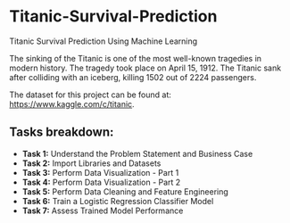 # Titanic-Survival-Prediction
Titanic Survival Prediction Using Machine Learning

The sinking of the Titanic is one of the most well-known tragedies in modern history. The tragedy took place on April 15, 1912. The Titanic sank after colliding with an iceberg, killing 1502 out of 2224 passengers. 

The dataset for this project can be found at: https://www.kaggle.com/c/titanic.

## Tasks breakdown:
- __Task 1:__ Understand the Problem Statement and Business Case
- __Task 2:__ Import Libraries and Datasets
- __Task 3:__ Perform Data Visualization - Part 1
- __Task 4:__ Perform Data Visualization - Part 2
- __Task 5:__ Perform Data Cleaning and Feature Engineering
- __Task 6:__ Train a Logistic Regression Classifier Model
- __Task 7:__ Assess Trained Model Performance
